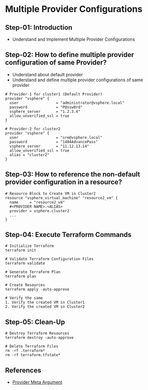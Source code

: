 # Multiple Provider Configurations

## Step-01: Introduction
- Understand and Implement Multiple Provider Configurations

## Step-02: How to define multiple provider configuration of same Provider?
- Understand about default provider
- Understand and define multiple provider configurations of same provider
```t
# Provider-1 for cluster1 (Default Provider)
provider "vsphere" {
  user                 = "administrator@vsphere.local"
  password             = "P@ssw0rd"
  vsphere_server       = "1.2.3.4"
  allow_unverified_ssl = true
}

# Provider-2 for cluster2
provider "vsphere" {
  user                 = "sre@vsphere.local"
  password             = "1404AdvancePass"
  vsphere_server       = "11.12.13.14"
  allow_unverified_ssl = true
  alias = "cluster2"
}
```

## Step-03: How to reference the non-default provider configuration in a resource?
```t
# Resource Block to Create VM in Cluster2
resource "vsphere_virtual_machine" "resource2_vm" {
  name     = "resource2_vm"
  #<PROVIDER NAME>.<ALIAS>
  provider = vsphere.cluster2
  ...
}
```

## Step-04: Execute Terraform Commands
```t
# Initialize Terraform
terraform init

# Validate Terraform Configuration Files
terraform validate

# Generate Terraform Plan
terraform plan

# Create Resources
terraform apply -auto-approve

# Verify the same
1. Verify the created VM in Cluster1
2. Verify the created VM in Cluster2
```

## Step-05: Clean-Up 
```t
# Destroy Terraform Resources
terraform destroy -auto-approve

# Delete Terraform Files
rm -rf .terraform*
rm -rf terraform.tfstate*
```

## References
- [Provider Meta Argument](https://www.terraform.io/docs/configuration/meta-arguments/resource-provider.html)